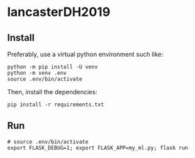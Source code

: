 # lancasterDH2019

## Install

Preferably, use a virtual python environment such like:

```shell
python -m pip install -U venv
python -m venv .env
source .env/bin/activate
```

Then, install the dependencies:

```shell
pip install -r requirements.txt
```


## Run

```shell
# source .env/bin/activate
export FLASK_DEBUG=1; export FLASK_APP=my_ml.py; flask run
```

